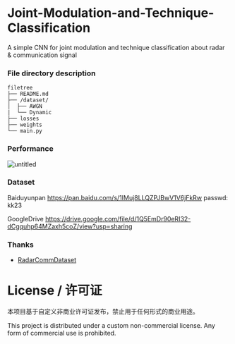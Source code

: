 # Joint-Modulation-and-Technique-Classification
A simple CNN for joint modulation and technique classification about radar & communication signal

### File directory description

```
filetree 
├── README.md
├── /dataset/
│  ├── AWGN
|  └── Dynamic
├── losses
├── weights
└── main.py

```
### Performance
![untitled](https://github.com/BeechburgPieStar/JMTC/assets/107237593/44113e04-aa05-4d40-8610-d0c6b0e5c1ca)


### Dataset
Baiduyunpan https://pan.baidu.com/s/1IMuj8LLQZPJBwV1V6jFkRw   passwd: kk23 

GoogleDrive https://drive.google.com/file/d/1Q5EmDr90eRI32-dCgquhp64MZaxh5coZ/view?usp=sharing

### Thanks

- [RadarCommDataset](https://github.com/ANDROComputationalSolutions/RadarCommDataset)

# License / 许可证

本项目基于自定义非商业许可证发布，禁止用于任何形式的商业用途。

This project is distributed under a custom non-commercial license. Any form of commercial use is prohibited.
